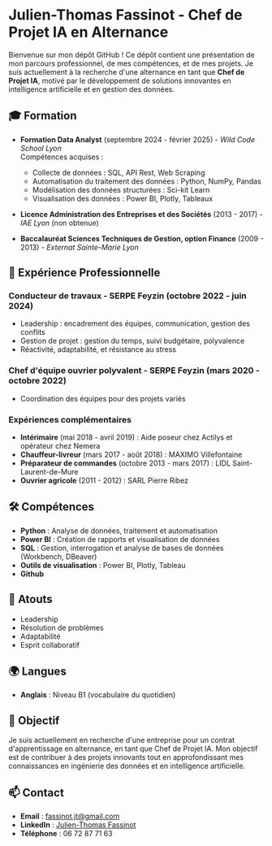 # Julien-Thomas Fassinot - Chef de Projet IA en Alternance

Bienvenue sur mon dépôt GitHub ! Ce dépôt contient une présentation de mon parcours professionnel, de mes compétences, et de mes projets. Je suis actuellement à la recherche d'une alternance en tant que **Chef de Projet IA**, motivé par le développement de solutions innovantes en intelligence artificielle et en gestion des données.

## 🎓 Formation

- **Formation Data Analyst** (septembre 2024 - février 2025) - *Wild Code School Lyon*  
  Compétences acquises :
  - Collecte de données : SQL, API Rest, Web Scraping
  - Automatisation du traitement des données : Python, NumPy, Pandas
  - Modélisation des données structurées : Sci-kit Learn
  - Visualisation des données : Power BI, Plotly, Tableaux

- **Licence Administration des Entreprises et des Sociétés** (2013 - 2017) - *IAE Lyon* (non obtenue)

- **Baccalauréat Sciences Techniques de Gestion, option Finance** (2009 - 2013) - *Externat Sainte-Marie Lyon*

## 💼 Expérience Professionnelle

### Conducteur de travaux - SERPE Feyzin (octobre 2022 - juin 2024)
- Leadership : encadrement des équipes, communication, gestion des conflits
- Gestion de projet : gestion du temps, suivi budgétaire, polyvalence
- Réactivité, adaptabilité, et résistance au stress

### Chef d'équipe ouvrier polyvalent - SERPE Feyzin (mars 2020 - octobre 2022)
- Coordination des équipes pour des projets variés

### Expériences complémentaires
- **Intérimaire** (mai 2018 - avril 2019) : Aide poseur chez Actilys et opérateur chez Nemera
- **Chauffeur-livreur** (mars 2017 - août 2018) : MAXIMO Villefontaine
- **Préparateur de commandes** (octobre 2013 - mars 2017) : LIDL Saint-Laurent-de-Mure
- **Ouvrier agricole** (2011 - 2012) : SARL Pierre Ribez

## 🛠️ Compétences

- **Python** : Analyse de données, traitement et automatisation
- **Power BI** : Création de rapports et visualisation de données
- **SQL** : Gestion, interrogation et analyse de bases de données (Workbench, DBeaver)
- **Outils de visualisation** : Power BI, Plotly, Tableau
- **Github**

## 🌟 Atouts

- Leadership
- Résolution de problèmes
- Adaptabilité
- Esprit collaboratif

## 🌍 Langues

- **Anglais** : Niveau B1 (vocabulaire du quotidien)

## 🎯 Objectif

Je suis actuellement en recherche d'une entreprise pour un contrat d'apprentissage en alternance, en tant que Chef de Projet IA. Mon objectif est de contribuer à des projets innovants tout en approfondissant mes connaissances en ingénierie des données et en intelligence artificielle.

## 📫 Contact

- **Email** : [fassinot.jt@gmail.com](mailto:fassinot.jt@gmail.com)
- **LinkedIn** : [Julien-Thomas Fassinot](https://www.linkedin.com/in/julien-thomas%20fassinot)
- **Téléphone** : 06 72 87 71 63

